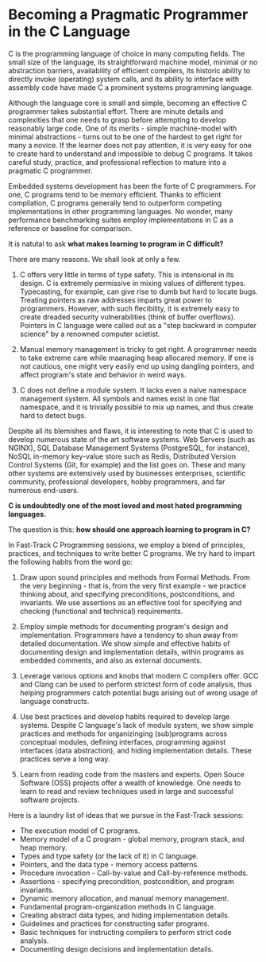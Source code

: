 
# Becoming a Pragmatic Programmer in the C Language

C is the programming language of choice in many computing fields. The small size
of the language, its straightforward machine model, minimal or no abstraction
barriers, availability of efficient compilers, its historic ability to
directly invoke (operating) system calls, and its ability to interface with
assembly code have made C a prominent systems programming language.

Although the language core is small and simple, becoming an effective C
programmer takes substantial effort. There are minute details and complexities
that one needs to grasp before attempting to develop reasonably large code. One
of its merits - simple machine-model with minimal abstractions - turns out to
be one of the hardest to get right for many a novice. If the learner does not
pay attention, it is very easy for one to create hard to understand and
impossible to debug C programs. It takes careful study, practice, and 
professional reflection to mature into a pragmatic C programmer.

Embedded systems development has been the forte of C programmers. For one, C
programs tend to be memory efficient. Thanks to efficient compilation, C
programs generally tend to outperform competing implementations in other
programming languages. No wonder, many performance benchmarking suites employ
implementations in C as a reference or baseline for comparison.

It is natutal to ask **what makes learning to program in C difficult?**

There are many reasons. We shall look at only a few.

1. C offers very little in terms of type safety. This is intensional
in its design. C is extremely permissive in mixing values of different types.
Typecasting, for example, can give rise to dumb but hard to locate bugs. 
Treating pointers as raw addresses imparts great power to programmers.
However, with such flecibility, it is extremely easy to create dreaded security
vulnerabilities (think of buffer overflows). Pointers in C language were
called out as a "step backward in computer science" by a renowned computer
scietist.

2. Manual memory management is tricky to get right. A programmer needs to
take extreme care while maanaging heap allocared memory. If one is not cautious,
one might very easily end up using dangling pointers, and affect program's state
and behavior in weird ways.

3. C does not define a module system. It lacks even a naive namespace
management system. All symbols and names exist in one flat namespace, and it is
trivially possible to mix up names, and thus create hard to detect bugs.

Despite all its blemishes and flaws, it is interesting to note that C is used to
develop numerous state of the art software systems. Web Servers (such as NGINX),
SQL Database Management Systems (PostgreSQL, for instance), NoSQL in-memory
key-value store such as Redis, Distributed Version Control Systems
(Git, for example) and the list goes on. These and many other systems are
extensively used by businesses enterprises, scientific community, professional
developers, hobby programmers, and far numerous end-users.

**C is undoubtedly one of the most loved and most hated programming languages.**

The question is this: **how should one approach learning to program in C?**

In Fast-Track C Programming sessions, we employ a blend of principles,
practices, and techniques to write better C programs. We try hard to impart the
following habits from the word go:

1. Draw upon sound principles and methods from Formal Methods.
    From the very beginning - that is, from the very first example - we practice
    thinking about, and specifying preconditions, postconditions, and 
    invariants. We use assertions as an effective tool for specifying and
    checking (functional and technical) requirements.

2. Employ simple methods for documenting program's design and implementation.
    Programmers have a tendency to shun away from detailed documentation. We
    show simple and effective habits of documenting design and implementation
    details, within programs as embedded comments, and also as external 
    documents.

3. Leverage various options and knobs that modern C compilers offer.
    GCC and Clang can be used to perform strictest form of code analysis, thus
    helping programmers catch potential bugs arising out of wrong usage of
    language constructs.

4. Use best practices and develop habits required to develop large systems.
    Despite C language's lack of module system, we show simple practices and 
    methods for organizinging (sub)programs across conceptual modules, defining
    interfaces, programming against interfaces (data abstraction), and hiding
    implementation details. These practices serve a long way.

5. Learn from reading code from the masters and experts.
    Open Souce Software (OSS) projects offer a wealth of knowledge. One needs
    to learn to read and review techniques used in large and successful software
    projects.

Here is a laundry list of ideas that we pursue in the Fast-Track sessions:

  - The execution model of C programs.
  - Memory model of a C program - global memory, program stack, and heap memory.
  - Types and type safety (or the lack of it) in C language.
  - Pointers, and the data type - memory access patterns.
  - Procedure invocation - Call-by-value and Call-by-reference methods.
  - Assertions - specifying precondition, postcondition, and program invariants.
  - Dynamic memory allocation, and manual memory management.
  - Fundamental program-organization methods in C language.
  - Creating abstract data types, and hiding implementation details.
  - Guidelines and practices for constructing safer programs.
  - Basic techniques for instructing compilers to perform strict code analysis.
  - Documenting design decisions and implementation details.





